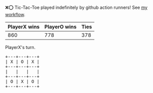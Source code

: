 :x::o: Tic-Tac-Toe played indefinitely by github action runners! See [my workflow](.github/workflows/play.yaml).

|PlayerX wins|PlayerO wins|Ties|
|-|-|-|
|860|778|378|

PlayerX's turn.

<pre>
+---+---+---+
| X | O | X |
+---+---+---+
|   |   |   |
+---+---+---+
| O | X | O |
+---+---+---+
</pre>